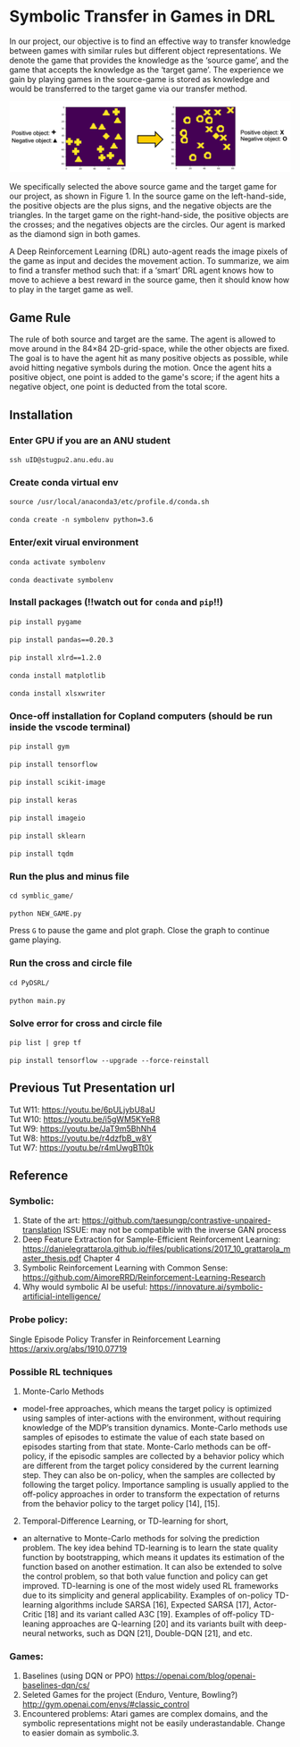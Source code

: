 # Symbolic Transfer in Games in DRL

 
In our project, our objective is to find an effective way to transfer knowledge between games with similar rules but different object representations. We denote the game that provides the knowledge as the ‘source game’, and the game that accepts the knowledge as the ‘target game’. The experience we gain by playing games in the source-game is stored as knowledge and would be transferred to the target game via our transfer method. 

![](https://github.com/zishanqin/Symbolic-transfer/blob/main/img/gameDisplay.png)

We specifically selected the above source game and the target game for our project, as shown in Figure 1. In the source game on the left-hand-side, the positive objects are the plus signs, and the negative objects are the triangles. In the target game on the right-hand-side, the positive objects are the crosses; and the negatives objects are the circles. Our agent is marked as the diamond sign in both games. 

A Deep Reinforcement Learning (DRL) auto-agent reads the image pixels of the game as input and decides the movement action. To summarize, we aim to find a transfer method such that: if a ‘smart’ DRL agent knows how to move to achieve a best reward in the source game, then it should know how to play in the target game as well. 

## Game Rule
The rule of both source and target are the same. The agent is allowed to move around in the 84×84 2D-grid-space, while the other objects are fixed. The goal is to have the agent hit as many positive objects as possible, while avoid hitting negative symbols during the motion. Once the agent hits a positive object, one point is added to the game's score; if the agent hits a negative object, one point is deducted from the total score.  

## Installation

### Enter GPU if you are an ANU student
```
ssh uID@stugpu2.anu.edu.au
```
### Create conda virtual env
```
source /usr/local/anaconda3/etc/profile.d/conda.sh

conda create -n symbolenv python=3.6
```

### Enter/exit virual environment
```
conda activate symbolenv

conda deactivate symbolenv
```

### Install packages (!!watch out for `conda` and `pip`!!)
```
pip install pygame

pip install pandas==0.20.3

pip install xlrd==1.2.0

conda install matplotlib

conda install xlsxwriter
```

### Once-off installation for Copland computers (should be run inside the vscode terminal)
```
pip install gym

pip install tensorflow 

pip install scikit-image

pip install keras

pip install imageio

pip install sklearn

pip install tqdm
```
### Run the plus and minus file
```
cd symblic_game/

python NEW_GAME.py
```
Press `G` to pause the game and plot graph. Close the graph to continue game playing.

### Run the cross and circle file
```
cd PyDSRL/

python main.py
```
### Solve error for cross and circle file
```
pip list | grep tf

pip install tensorflow --upgrade --force-reinstall
```

## Previous Tut Presentation url
Tut W11: https://youtu.be/6pULjybU8aU<br>
Tut W10: https://youtu.be/i5gWM5KYeR8<br>
Tut W9: https://youtu.be/JaT9m5BhNh4<br>
Tut W8: https://youtu.be/r4dzfbB_w8Y<br>
Tut W7: https://youtu.be/r4mUwgBTt0k

## Reference
### Symbolic: 
1. State of the art: https://github.com/taesungp/contrastive-unpaired-translation ISSUE: may not be compatible with the inverse GAN process<br>
2. Deep Feature Extraction for Sample-Efficient Reinforcement Learning: https://danielegrattarola.github.io/files/publications/2017_10_grattarola_master_thesis.pdf Chapter 4 <br>
3. Symbolic Reinforcement Learning with Common Sense: https://github.com/AimoreRRD/Reinforcement-Learning-Research
4. Why would symbolic AI be useful: https://innovature.ai/symbolic-artificial-intelligence/

### Probe policy:
Single Episode Policy Transfer in Reinforcement Learning
https://arxiv.org/abs/1910.07719

### Possible RL techniques
1. Monte-Carlo Methods 
- model-free approaches, which means the target policy is optimized using samples of inter-actions with the environment, without requiring knowledge of the MDP’s transition dynamics. Monte-Carlo methods use samples of episodes to estimate the value of each state based on episodes starting from that state. Monte-Carlo methods can be off-policy, if the episodic samples are collected by a behavior policy which are different from the target policy considered by the current learning step. They can also be on-policy, when the samples are collected by following the target policy. Importance sampling is usually applied to the off-policy approaches in order to transform the expectation of returns from the behavior policy to the target policy [14], [15].
2. Temporal-Difference Learning, or TD-learning for short,
- an alternative to Monte-Carlo methods for solving the prediction problem. The key idea behind TD-learning is to learn the state quality function by bootstrapping, which means it updates its estimation of the function based on another estimation. It can also be extended to solve the control problem, so that both value function and policy can get improved. TD-learning is one of the most widely used RL frameworks due to its simplicity and general applicability.
Examples of on-policy TD-learning algorithms include SARSA [16], Expected SARSA [17], Actor-Critic [18] and its variant called A3C [19]. Examples of off-policy TD-leaning approaches are Q-learning [20] and its variants built with deep-neural networks, such as DQN [21], Double-DQN [21], and etc.

### Games: <br> 
1. Baselines (using DQN or PPO) https://openai.com/blog/openai-baselines-dqn/cs/
2. Seleted Games for the project (Enduro, Venture, Bowling?) http://gym.openai.com/envs/#classic_control <br>
3. Encountered problems: Atari games are complex domains, and the symbolic representations might not be easily underastandable. Change to easier domain as symbolic.3.


